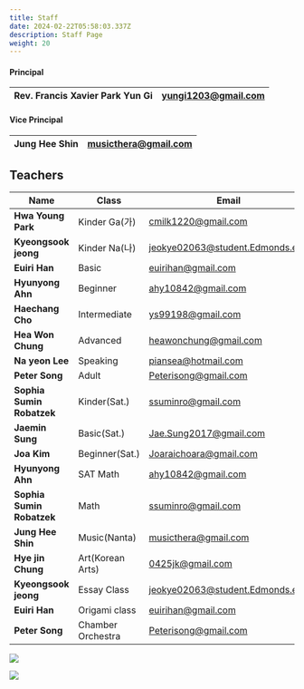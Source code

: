 ```yaml
---
title: Staff
date: 2024-02-22T05:58:03.337Z
description: Staff Page
weight: 20
---
```

#### **Principal**

| Rev. Francis Xavier Park Yun Gi | yungi1203@gmail.com |
| ------------------------------- | ------------------- |

#### **Vice Principal**

| Jung Hee Shin                     | musicthera@gmail.com |
| --------------------------------- | -------------------- |

## **Teachers**

| Name                      | Class             | Email                           |
| ------------------------- | ----------------- | ------------------------------- |
| **Hwa Young Park**        | Kinder Ga(가)      | cmilk1220@gmail.com             |
| **Kyeongsook jeong**      | Kinder Na(나)      | jeokye02063@student.Edmonds.edu |
| **Euiri Han**             | Basic             | euirihan@gmail.com              |
| **Hyunyong Ahn**          | Beginner          | ahy10842@gmail.com              |
| **Haechang Cho**          | Intermediate      | ys99198@gmail.com               |
| **Hea Won Chung**         | Advanced          | heawonchung@gmail.com           |
| **Na yeon Lee**           | Speaking          | piansea@hotmail.com             |
| **Peter Song**            | Adult             | Peterisong@gmail.com            |
| **Sophia Sumin Robatzek** | Kinder(Sat.)      | ssuminro@gmail.com              |
| **Jaemin Sung**           | Basic(Sat.)       | Jae.Sung2017@gmail.com          |
| **Joa Kim**               | Beginner(Sat.)    | Joaraichoara@gmail.com          |
| **Hyunyong Ahn**          | SAT Math          | ahy10842@gmail.com              |
| **Sophia Sumin Robatzek** | Math              | ssuminro@gmail.com              |
| **Jung Hee Shin**         | Music(Nanta)      | musicthera@gmail.com            |
| **Hye jin Chung**         | Art(Korean Arts)  | 0425jk@gmail.com                |
| **Kyeongsook jeong**      | Essay Class       | jeokye02063@student.Edmonds.edu |
| **Euiri Han**             | Origami class     | euirihan@gmail.com              |
| **Peter Song**            | Chamber Orchestra | Peterisong@gmail.com            |

![](/img/교사사진.jpg)

![](/img/조직도.png)
